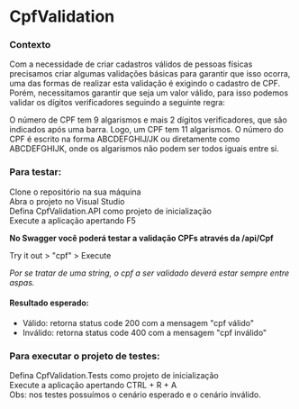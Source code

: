 # CpfValidation


### Contexto

Com a necessidade de criar cadastros válidos de pessoas físicas precisamos criar algumas validações básicas para garantir que isso ocorra, uma das formas de realizar esta validação é exigindo o cadastro de CPF. Porém, necessitamos garantir que seja um valor válido, para isso podemos validar os dígitos verificadores seguindo a seguinte regra:

O número de CPF tem 9 algarismos e mais 2 dígitos verificadores, que são indicados após uma barra. Logo, um CPF tem 11 algarismos. O número do CPF é escrito na forma ABCDEFGHIJ/JK ou diretamente como ABCDEFGHIJK, onde os algarismos não podem ser todos iguais entre si. 

### Para testar:
Clone o repositório na sua máquina</br>
Abra o projeto no Visual Studio</br>
Defina CpfValidation.API como projeto de inicialização</br>
Execute a aplicação apertando F5</br>

<b> No Swagger você poderá testar a validação CPFs através da /api/Cpf</b></br>
<p>Try it out > "cpf" > Execute</p>

*Por se tratar de uma string, o cpf a ser validado deverá estar sempre entre aspas.* 


#### Resultado esperado:
 
 - Válido: retorna status code 200 com a mensagem "cpf válido"
 - Inválido: retorna status code 400 com a mensagem "cpf inválido"



### Para executar o projeto de testes:
Defina CpfValidation.Tests como projeto de inicialização</br>
Execute a aplicação apertando CTRL + R + A</br>
Obs: nos testes possuímos o cenário esperado e o cenário inválido. 
